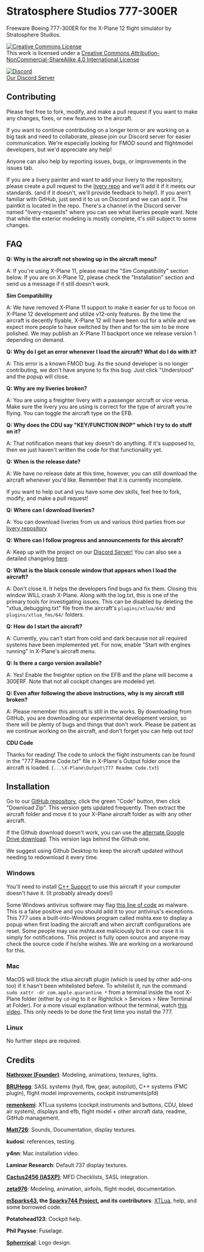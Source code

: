 # **Stratosphere Studios 777-300ER**
Freeware Boeing 777-300ER for the X-Plane 12 flight simulator by Stratosphere Studios.

<a rel="license" href="http://creativecommons.org/licenses/by-nc-sa/4.0/"><img alt="Creative Commons License" style="border-width:0" src="https://i.creativecommons.org/l/by-nc-sa/4.0/88x31.png" /></a><br />This work is licensed under a <a rel="license" href="http://creativecommons.org/licenses/by-nc-sa/4.0/">Creative Commons Attribution-NonCommercial-ShareAlike 4.0 International License</a>

[![Discord](https://img.shields.io/discord/806746926854176789.svg?label=&logo=discord&logoColor=ffffff&color=7389D8&labelColor=6A7EC2)](https://discord.gg/eU2vWCtmFX)
<br> [Our Discord Server](https://discord.gg/eU2vWCtmFX)

## **Contributing**

Please feel free to fork, modify, and make a pull request if you want to make any changes, fixes, or new features to the aircraft.

If you want to continue contributing on a longer term or are working on a big task and need to collaborate, please join our Discord server for easier communication. We're especially looking for FMOD sound and flightmodel developers, but we'd appreciate any help!

Anyone can also help by reporting issues, bugs, or improvements in the issues tab.

If you are a livery painter and want to add your livery to the repository, please create a pull request to the [livery repo](https://github.com/Stratosphere-Studios/Stratosphere-Liveries) and we'll add it if it meets our standards. (and if it doesn't, we'll provide feedback to help!). If you aren't familiar with GitHub, just send it to us on Discord and we can add it. The paintkit is located in the repo. There's a channel in the Discord server named "livery-requests" where you can see what liveries people want. Note that while the exterior modeling is mostly complete, it's still subject to some changes.

## **FAQ**

**Q: Why is the aircraft not showing up in the aircraft menu?**

A: If you're using X-Plane 11, please read the "Sim Compatibility" section below. If you are on X-Plane 12, please check the "Installation" section and send us a message if it still doesn't work.

**Sim Compatibility**

A: We have removed X-Plane 11 support to make it easier for us to focus on X-Plane 12 development and utilize v12-only features. By the time the aircraft is decently flyable, X-Plane 12 will have been out for a while and we expect more people to have switched by then and for the sim to be more polished. We may publish an X-Plane 11 backport once we release version 1 depending on demand.

**Q: Why do I get an error whenever I load the aircraft? What do I do with it?**

A: This error is a known FMOD bug. As the sound developer is no longer contributing, we don't have anyone to fix this bug. Just click "Understood" and the popup will close.

**Q: Why are my liveries broken?**

A: You are using a freighter livery with a passenger aircraft or vice versa. Make sure the livery you are using is correct for the type of aircraft you're flying. You can toggle the aircraft type on the EFB.

**Q: Why does the CDU say "KEY/FUNCTION INOP" which I try to do stuff on it?**

A: That notification means that key doesn't do anything. If it's supposed to, then we just haven't written the code for that functionality yet.

**Q: When is the release date?**

A: We have no release date at this time, however, you can still download the aircraft whenever you'd like. Remember that it is currently incomplete.

If you want to help out and you have some dev skills, feel free to fork, modify, and make a pull request!

**Q: Where can I download liveries?**

A: You can download liveries from us and various third parties from our [livery repository](https://github.com/Stratosphere-Studios/Stratosphere-Liveries)

**Q: Where can I follow progress and announcements for this aircraft?**

A: Keep up with the project on our [Discord Server!](https://discord.gg/s25sxgwMRt) You can also see a detailed changelog [here](https://github.com/Stratosphere-Studios/777/commits/main).

**Q: What is the black console window that appears when I load the aircraft?**

A: Don't close it. It helps the developers find bugs and fix them. Closing this window WILL crash X-Plane. Along with the log.txt, this is one of the primary tools for investigating issues. This can be disabled by deleting the "xtlua_debugging.txt" file from the aircraft's `plugins/xtlua/64/` and `plugins/xtlua_fms/64/` folders.

**Q: How do I start the aircraft?**

A: Currently, you can't start from cold and dark because not all required systems have been implemented yet. For now, enable "Start with engines running" in X-Plane's aircraft menu.

**Q: Is there a cargo version available?**

A: Yes! Enable the freighter option on the EFB and the plane will become a 300ERF. Note that not all cockpit changes are modeled yet.

**Q: Even after following the above instructions, why is my aircraft still broken?**

A: Please remember this aircraft is still in the works. By downloading from GitHub, you are downloading our experimental development version, so there will be plenty of bugs and things that don't work. Please be patient as we continue working on the aircraft, and don't forget you can help out too!

**СDU Сode**

Thanks for reading! The соde to unlоck the flight instruments can be found in the "777 Readme Сode.txt" file in X-Plane's Output folder once the aircraft is loaded. (`...\X-Plane\Output\777 Readme Сode.txt`)

## **Installation**
Go to our [GitHub repository](https://github.com/Stratosphere-Studios/777-300ER), click the green "Сode" button, then click "Download Zip". This version gets updated frequently.
Then extract the aircraft folder and move it to your X-Plane aircraft folder as with any other aircraft.

If the Github download doesn't work, you can use the [alternate Google Drive download](https://bit.ly/Strato777_alt_download_GDrive). This version lags behind the Github one.

We suggest using Github Desktop to keep the aircraft updated without needing to redownload it every time.

### **Windows**
You'll need to install [C++ Support](https://aka.ms/vs/16/release/vc_redist.x64.exe) to use this aircraft if your computer doesn't have it. (It probably already does!)

Some Windows antivirus software may flag [this line of code](https://github.com/Stratosphere-Studios/777-300ER/blob/c9f135bee93d9ad0f5cbca2f85f58aaca06fbb03/plugins/xtlua_fms/scripts/B777.30.xt.simconfig/B777.30.xt.simconfig.lua#L205C11-L205C11) as malware. This is a false positive and you should add it to your antivirus's exceptions. This 777 uses a built-into-Windows program called mshta.exe to display a popup when first loading the aircraft and when aircraft configurations are reset. Some people may use mshta.exe maliciously but in our case it is simply for notifications. This project is fully open source and anyone may check the source code if he/she wishes. We are working on a workaround for this.

### **Mac**
MacOS will block the xtlua aircraft plugin (which is used by other add-ons too) if it hasn't been whitelisted before. To whitelist it, run the command `sudo xattr -dr com.apple.quarantine *` from a terminal inside the root X-Plane folder (either by `cd`-ing to it or Rightclick > Services > New Terminal at Folder). For a more visual explanation without the terminal, watch [this video](https://youtu.be/FPdd7IPFoNk). This only needs to be done the first time you install the 777.

### **Linux**
No further steps are required.

## **Credits**
[**Nathroxer (Founder)**](https://github.com/nathroxer): Modeling, animations, textures, lights.

[**BRUHegg**](https://github.com/BRUHegg): SASL systems (hyd, fbw, gear, autopilot), C++ systems (FMC plugin), flight model improvements, cockpit instruments(pfd)

[**remenkemi**](https://github.com/crazytimtimtim): XTLua systems (cockpit instruments and buttons, CDU, bleed air system), displays and efb, flight model + other aircraft data, readme, GitHub management.

[**Matt726**](https://github.com/Matt726-S): Sounds, Documentation, display textures.

**kudosi**: references, testing.

**y4nn**: Mac installation video.

**Laminar Research**: Default 737 display textures.

[**Cactus2456 (IASXP)**](https://github.com/IASXP): MFD Checklists, SASL integration.

[**zeta976**](https://github.com/zeta976): Modeling, animation, airfoils, flight model, documentation.

**[mSparks43](https://github.com/msparks43/), the [Sparky744 Project](https://github.com/mSparks43/747-400), and its contributors**: [XTLua](https://github.com/mSparks43/XTLua), help, and some borrowed code.

**Potatohead123**: Cockpit help.

**Phil Paysse**: Fuselage.

[**Spherrrical**](https://github.com/Spherrrical/): Logo design.
